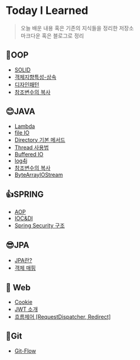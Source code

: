 # Today I Learned
> 오늘 배운 내용 혹은 기존의 지식들을 정리한 저장소 <br/>
> 마크다운 혹은 블로그로 정리

## 🙌OOP
- [SOLID](https://github.com/hyojin107/TIL/blob/main/OOP/SOLID.md)
- [객체지향특성-상속](https://github.com/hyojin107/TIL/blob/main/OOP/%EA%B0%9D%EC%B2%B4%EC%A7%80%ED%96%A5%ED%8A%B9%EC%84%B1-%EC%83%81%EC%86%8D.md)
- [디자인패턴](https://github.com/hyojin107/TIL/blob/main/OOP/%EB%94%94%EC%9E%90%EC%9D%B8%ED%8C%A8%ED%84%B4.md)
- [참조변수의 복사](https://github.com/hyojin107/TIL/blob/main/OOP/%EC%B0%B8%EC%A1%B0%EB%B3%80%EC%88%98%EC%9D%98%20%EB%B3%B5%EC%82%AC.md)

## 😊JAVA
- [Lambda](https://github.com/hyojin107/TIL/blob/main/java/Lambda.md)
- [file IO](https://hyojin-blog.tistory.com/8)
- [Directory 기본 메서드](https://hyojin-blog.tistory.com/10)
- [Thread 사용법](https://hyojin-blog.tistory.com/11)
- [Buffered IO](https://hyojin-blog.tistory.com/12)
- [log4j](https://hyojin-blog.tistory.com/13)
- [참조변수의 복사](https://hyojin-blog.tistory.com/14)
- [ByteArrayIOStream](https://hyojin-blog.tistory.com/9)

## 👍SPRING
- [AOP](https://github.com/hyojin107/TIL/blob/main/spring/AOP.md)
- [IOC&DI](https://github.com/hyojin107/TIL/blob/main/spring/IOC&DI.md)
- [Spring Security 구조](https://hyojin-blog.tistory.com/15)

## 😎JPA
- [JPA란?](https://hyojin-blog.tistory.com/5)
- [객체 매핑](https://hyojin-blog.tistory.com/16)

## 🐣 Web
- [Cookie](https://hyojin-blog.tistory.com/17)
- [JWT 소개](https://hyojin-blog.tistory.com/18)
- [흐름제어 [RequestDispatcher, Redirect]](https://hyojin-blog.tistory.com/19)

## 🎈Git
- [Git-Flow](https://hyojin-blog.tistory.com/7)


